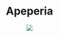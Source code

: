 <h1 align="center"> Apeperia </h1>

<p align="center">
<img src="https://user-images.githubusercontent.com/39227316/85211452-c2190880-b31f-11ea-90f3-f184fe8f78da.gif">
</p>



